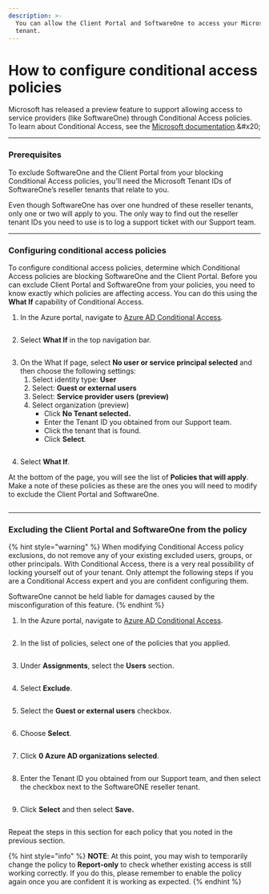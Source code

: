 ```yaml
---
description: >-
  You can allow the Client Portal and SoftwareOne to access your Microsoft
  tenant.
---
```


# How to configure conditional access policies

Microsoft has released a preview feature to support allowing access to service providers (like SoftwareOne) through Conditional Access policies. To learn about Conditional Access, see the [Microsoft documentation](https://learn.microsoft.com/en-us/azure/active-directory/external-identities/authentication-conditional-access#conditional-access-for-external-users.).&#x20;

***

### Prerequisites <a href="#prerequisites" id="prerequisites"></a>

To exclude SoftwareOne and the Client Portal from your blocking Conditional Access policies, you'll need the Microsoft Tenant IDs of SoftwareOne’s reseller tenants that relate to you.&#x20;

Even though SoftwareOne has over one hundred of these reseller tenants, only one or two will apply to you. The only way to find out the reseller tenant IDs you need to use is to log a support ticket with our Support team.

***

### Configuring conditional access policies <a href="#configure-conditional-access" id="configure-conditional-access"></a>

To configure conditional access policies, determine which Conditional Access policies are blocking SoftwareOne and the Client Portal. Before you can exclude Client Portal and SoftwareOne from your policies, you need to know exactly which policies are affecting access. You can do this using the **What If** capability of Conditional Access.

1. In the Azure portal, navigate to [Azure AD Conditional Access](https://portal.azure.com/#view/Microsoft\_AAD\_ConditionalAccess/ConditionalAccessBlade/\~/Policies).&#x20;

<figure><img src="../../.gitbook/assets/Azure AD Conditional Access.png" alt=""><figcaption></figcaption></figure>

2. Select **What If** in the top navigation bar.&#x20;

<figure><img src="../../.gitbook/assets/what-if.png" alt=""><figcaption></figcaption></figure>

3. On the What If page, select **No user or service principal selected** and then choose the following settings:
   1. Select identity type: **User**
   2. Select: **Guest or external users**
   3. Select: **Service provider users (preview)**
   4. Select organization (preview)
      * Click **No Tenant selected.**
      * Enter the Tenant ID you obtained from our Support team.
      * Click the tenant that is found.
      * Click **Select**.

<figure><img src="../../.gitbook/assets/what-if-1.png" alt=""><figcaption></figcaption></figure>

4. Select **What If**.

At the bottom of the page, you will see the list of **Policies that will apply**. Make a note of these policies as these are the ones you will need to modify to exclude the Client Portal and SoftwareOne.

<figure><img src="../../.gitbook/assets/Policies that will apply.png" alt=""><figcaption></figcaption></figure>

***

### Excluding the Client Portal and SoftwareOne from the policy <a href="#exclude-pyracloud-and-softwareone-from-a-policy" id="exclude-pyracloud-and-softwareone-from-a-policy"></a>

{% hint style="warning" %}
When modifying Conditional Access policy exclusions, do not remove any of your existing excluded users, groups, or other principals. With Conditional Access, there is a very real possibility of locking yourself out of your tenant. Only attempt the following steps if you are a Conditional Access expert and you are confident configuring them.

SoftwareOne cannot be held liable for damages caused by the misconfiguration of this feature.
{% endhint %}

1.  In the Azure portal, navigate to [Azure AD Conditional Access](https://portal.azure.com/#view/Microsoft\_AAD\_ConditionalAccess/ConditionalAccessBlade/\~/Policies).

    <figure><img src="../../.gitbook/assets/image (91).png" alt=""><figcaption></figcaption></figure>
2.  In the list of policies, select one of the policies that you applied.

    <figure><img src="../../.gitbook/assets/image (1) (1) (1).png" alt=""><figcaption></figcaption></figure>
3.  Under **Assignments**, select the **Users** section.&#x20;

    <figure><img src="../../.gitbook/assets/image (2) (1) (1).png" alt=""><figcaption></figcaption></figure>
4.  Select **Exclude**.

    <figure><img src="../../.gitbook/assets/image (3) (1) (1).png" alt=""><figcaption></figcaption></figure>
5.  Select the **Guest or external users** checkbox.&#x20;

    <figure><img src="../../.gitbook/assets/image (4) (1) (1).png" alt=""><figcaption></figcaption></figure>
6.  Choose **Select**.&#x20;

    <figure><img src="../../.gitbook/assets/image (5) (1) (1).png" alt=""><figcaption></figcaption></figure>
7.  Click **0 Azure AD organizations selected**.&#x20;

    <figure><img src="../../.gitbook/assets/image (6) (1) (1).png" alt=""><figcaption></figcaption></figure>
8.  Enter the Tenant ID you obtained from our Support team, and then select the checkbox next to the SoftwareONE reseller tenant.&#x20;

    <figure><img src="../../.gitbook/assets/image (7) (1) (1).png" alt=""><figcaption></figcaption></figure>
9.  Click **Select** and then select **Save.**&#x20;

    <figure><img src="../../.gitbook/assets/image (85) (1).png" alt=""><figcaption></figcaption></figure>

Repeat the steps in this section for each policy that you noted in the previous section.

{% hint style="info" %}
**NOTE**: At this point, you may wish to temporarily change the policy to **Report-only** to check whether existing access is still working correctly. If you do this, please remember to enable the policy again once you are confident it is working as expected.
{% endhint %}
